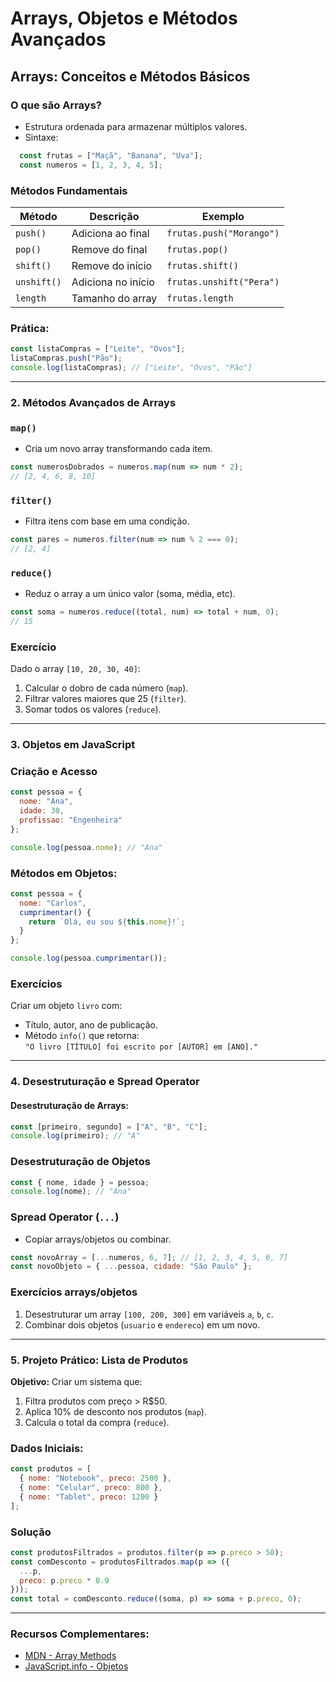# Arrays, Objetos e Métodos Avançados  

## Arrays: Conceitos e Métodos Básicos  

### **O que são Arrays?**

- Estrutura ordenada para armazenar múltiplos valores.  
- Sintaxe:  

```javascript
  const frutas = ["Maçã", "Banana", "Uva"];  
  const numeros = [1, 2, 3, 4, 5];  
```

### Métodos Fundamentais  

| Método | Descrição | Exemplo |  
|--------|-----------|---------|  
| `push()` | Adiciona ao final | `frutas.push("Morango")` |  
| `pop()` | Remove do final | `frutas.pop()` |  
| `shift()` | Remove do início | `frutas.shift()` |  
| `unshift()` | Adiciona no início | `frutas.unshift("Pera")` |  
| `length` | Tamanho do array | `frutas.length` |  

### **Prática:**

```javascript
const listaCompras = ["Leite", "Ovos"];  
listaCompras.push("Pão");  
console.log(listaCompras); // ["Leite", "Ovos", "Pão"]  
```

---

### 2. Métodos Avançados de Arrays  

### `map()`

- Cria um novo array transformando cada item.  

```javascript
const numerosDobrados = numeros.map(num => num * 2);  
// [2, 4, 6, 8, 10]  
```

### **`filter()`**  

- Filtra itens com base em uma condição.  

```javascript
const pares = numeros.filter(num => num % 2 === 0);  
// [2, 4]  
```

### `reduce()`  

- Reduz o array a um único valor (soma, média, etc).  

```javascript
const soma = numeros.reduce((total, num) => total + num, 0);  
// 15  
```

### Exercício  

Dado o array `[10, 20, 30, 40]`:  

1. Calcular o dobro de cada número (`map`).  
2. Filtrar valores maiores que 25 (`filter`).  
3. Somar todos os valores (`reduce`).  

---

### 3. Objetos em JavaScript  

### Criação e Acesso  

```javascript
const pessoa = {  
  nome: "Ana",  
  idade: 30,  
  profissao: "Engenheira"  
};  

console.log(pessoa.nome); // "Ana"  
```

### **Métodos em Objetos:**  

```javascript
const pessoa = {  
  nome: "Carlos",  
  cumprimentar() {  
    return `Olá, eu sou ${this.nome}!`;  
  }  
};  

console.log(pessoa.cumprimentar());  
```

### Exercícios

Criar um objeto `livro` com:

- Título, autor, ano de publicação.  
- Método `info()` que retorna:  
  `"O livro [TÍTULO] foi escrito por [AUTOR] em [ANO]."`  

---

### 4. Desestruturação e Spread Operator  

#### **Desestruturação de Arrays:**  

```javascript
const [primeiro, segundo] = ["A", "B", "C"];  
console.log(primeiro); // "A"  
```

### Desestruturação de Objetos  

```javascript
const { nome, idade } = pessoa;  
console.log(nome); // "Ana"  
```

### Spread Operator (`...`)  

- Copiar arrays/objetos ou combinar.  

```javascript
const novoArray = [...numeros, 6, 7]; // [1, 2, 3, 4, 5, 6, 7]  
const novoObjeto = { ...pessoa, cidade: "São Paulo" };  
```

### Exercícios arrays/objetos

1. Desestruturar um array `[100, 200, 300]` em variáveis `a`, `b`, `c`.  
2. Combinar dois objetos (`usuario` e `endereco`) em um novo.  

---

### 5. Projeto Prático: Lista de Produtos  

**Objetivo:** Criar um sistema que:  

1. Filtra produtos com preço > R$50.  
2. Aplica 10% de desconto nos produtos (`map`).  
3. Calcula o total da compra (`reduce`).  

### **Dados Iniciais:**  

```javascript
const produtos = [  
  { nome: "Notebook", preco: 2500 },  
  { nome: "Celular", preco: 800 },  
  { nome: "Tablet", preco: 1200 }  
];  
```

### Solução  

```javascript
const produtosFiltrados = produtos.filter(p => p.preco > 50);  
const comDesconto = produtosFiltrados.map(p => ({  
  ...p,  
  preco: p.preco * 0.9  
}));  
const total = comDesconto.reduce((soma, p) => soma + p.preco, 0);  
```

---

### **Recursos Complementares:**  

- [MDN - Array Methods](https://developer.mozilla.org/pt-BR/docs/Web/JavaScript/Reference/Global_Objects/Array)  
- [JavaScript.info - Objetos](https://javascript.info/object)
